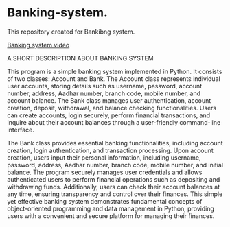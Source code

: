 # Banking-system.
This repository created for Bankibng system.

[Banking system video](https://drive.google.com/file/d/1m8befexHJYRi3kZyGu_DMRxtMRybvAPF/view)

A SHORT DESCRIPTION ABOUT BANKING SYSTEM

This program is a simple banking system implemented in Python. It consists of two classes: Account and Bank. The Account class represents individual user accounts, storing details such as username, password, account number, address, Aadhar number, branch code, mobile number, and account balance. The Bank class manages user authentication, account creation, deposit, withdrawal, and balance checking functionalities. Users can create accounts, login securely, perform financial transactions, and inquire about their account balances through a user-friendly command-line interface.

The Bank class provides essential banking functionalities, including account creation, login authentication, and transaction processing. Upon account creation, users input their personal information, including username, password, address, Aadhar number, branch code, mobile number, and initial balance. The program securely manages user credentials and allows authenticated users to perform financial operations such as depositing and withdrawing funds. Additionally, users can check their account balances at any time, ensuring transparency and control over their finances. This simple yet effective banking system demonstrates fundamental concepts of object-oriented programming and data management in Python, providing users with a convenient and secure platform for managing their finances.




